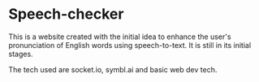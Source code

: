# Speech-checker

This is a website created with the initial idea to enhance the user's pronunciation of English words using speech-to-text.
It is still in its initial stages.

The tech used are socket.io, symbl.ai and basic web dev tech.
